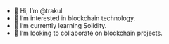 - 👋 Hi, I’m @trakul
- 👀 I’m interested in blockchain technology. 
- 🌱 I’m currently learning Solidity. 
- 💞️ I’m looking to collaborate on blockchain projects.

<!---
trakul/trakul is a ✨ special ✨ repository because its `README.md` (this file) appears on your GitHub profile.
You can click the Preview link to take a look at your changes.
--->
